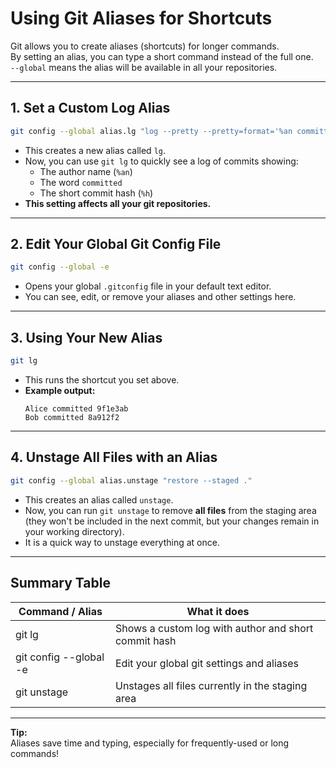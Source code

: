 # Using Git Aliases for Shortcuts

Git allows you to create aliases (shortcuts) for longer commands.  
By setting an alias, you can type a short command instead of the full one.  
`--global` means the alias will be available in all your repositories.

---

## 1. Set a Custom Log Alias

```bash
git config --global alias.lg "log --pretty --pretty=format='%an committed %h'"
```

- This creates a new alias called `lg`.
- Now, you can use `git lg` to quickly see a log of commits showing:
    - The author name (`%an`)
    - The word `committed`
    - The short commit hash (`%h`)
- **This setting affects all your git repositories.**

---

## 2. Edit Your Global Git Config File

```bash
git config --global -e
```

- Opens your global `.gitconfig` file in your default text editor.
- You can see, edit, or remove your aliases and other settings here.

---

## 3. Using Your New Alias

```bash
git lg
```

- This runs the shortcut you set above.
- **Example output:**
    ```
    Alice committed 9f1e3ab
    Bob committed 8a912f2
    ```

---

## 4. Unstage All Files with an Alias

```bash
git config --global alias.unstage "restore --staged ."
```

- This creates an alias called `unstage`.
- Now, you can run `git unstage` to remove **all files** from the staging area (they won't be included in the next
  commit, but your changes remain in your working directory).
- It is a quick way to unstage everything at once.

---

## Summary Table

| Command / Alias        | What it does                                         |
|------------------------|------------------------------------------------------|
| git lg                 | Shows a custom log with author and short commit hash |
| git config --global -e | Edit your global git settings and aliases            |
| git unstage            | Unstages all files currently in the staging area     |

---

**Tip:**  
Aliases save time and typing, especially for frequently-used or long commands!